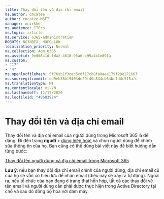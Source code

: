 ```yaml
---
title: Thay đổi tên và địa chỉ email
ms.author: cmcatee
author: cmcatee-MSFT
manager: mnirkhe
ms.audience: ITPro
ms.topic: article
ms.service: o365-administration
ROBOTS: NOINDEX, NOFOLLOW
localization_priority: Normal
ms.collection: Adm_O365
ms.assetid: 9e00841d-fda2-4610-95a6-c99a4b1e891a
ms.custom:
- "17"
- "4"
ms.openlocfilehash: 5f76ab1f3cec5cdf17cb8fa0aea179f29e271663
ms.sourcegitcommit: dd9eb38bf9403de29f46c844cb64bc1d4c515afc
ms.translationtype: MT
ms.contentlocale: vi-VN
ms.lasthandoff: 12/15/2020
ms.locfileid: "49683924"
---
```

# <a name="change-a-name-and-email-address"></a>Thay đổi tên và địa chỉ email

Thay đổi tên và địa chỉ email của người dùng trong Microsoft 365 là dễ dàng. Đi đến trang **người** \> [dùng hiện hoạt](https://go.microsoft.com/fwlink/p/?linkid=834822) và chọn người dùng để chỉnh sửa thông tin của họ. Bạn cũng có thể dùng bài viết này để biết hướng dẫn từng bước:
  
[Thay đổi tên người dùng và địa chỉ email trong Microsoft 365](https://docs.microsoft.com/microsoft-365/admin/add-users/change-a-user-name-and-email-address)
  
 **Lưu ý**: nếu bạn thay đổi địa chỉ email chính của người dùng, địa chỉ email cũ của họ sẽ vẫn có hiệu lực để nhận email (điều này sẽ xảy ra tự động). Ngoài ra, nếu tổ chức của bạn đang ở trạng thái hỗn hợp, tất cả các thay đổi về tên email và người dùng cần phải được thực hiện trong Active Directory tại chỗ và sau đó đồng bộ hóa với đám mây.